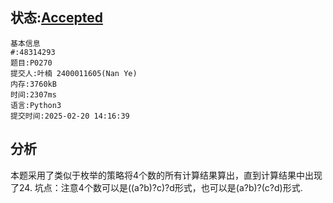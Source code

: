 ## 状态:[Accepted](http://dsbpython.openjudge.cn/dspythonbook/solution/48314293/)
    基本信息
    #:48314293
    题目:P0270
    提交人:叶楠 2400011605(Nan Ye)
    内存:3760kB
    时间:2307ms
    语言:Python3
    提交时间:2025-02-20 14:16:39
## 分析
本题采用了类似于枚举的策略将4个数的所有计算结果算出，直到计算结果中出现了24.
坑点：注意4个数可以是((a?b)?c)?d形式，也可以是(a?b)?(c?d)形式.